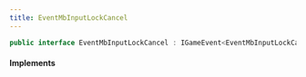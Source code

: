```yaml
---
title: EventMbInputLockCancel
---
```


```csharp
public interface EventMbInputLockCancel : IGameEvent<EventMbInputLockCancel>
```

#### Implements


